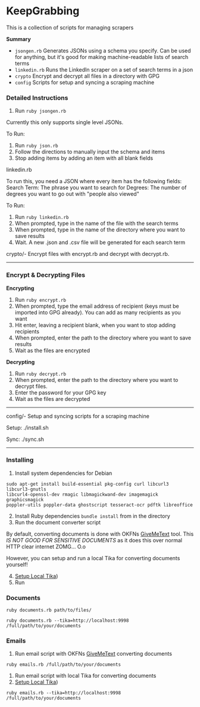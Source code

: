 KeepGrabbing
============

This is a collection of scripts for managing scrapers

**Summary**

- `jsongen.rb` Generates JSONs using a schema you specify. Can be used for 
anything, but it's good for making machine-readable lists of search terms
- `linkedin.rb` Runs the LinkedIn scraper on a set of search terms in a json
- `crypto` Encrypt and decrypt all files in a directory with GPG
- `config` Scripts for setup and syncing a scraping machine

### Detailed Instructions

1. Run `ruby jsongen.rb`

Currently this only supports single level JSONs.

To Run:

1. Run `ruby json.rb`
2. Follow the directions to manually input the schema and items
3. Stop adding items by adding an item with all blank fields

linkedin.rb

To run this, you need a JSON where every item has the following fields:
Search Term: The phrase you want to search for
Degrees: The number of degrees you want to go out with "people also viewed"

To Run:

1. Run `ruby linkedin.rb`
2. When prompted, type in the name of the file with the search terms
3. When prompted, type in the name of the directory where you want to save
results
4. Wait. A new .json and .csv file will be generated for each search term


crypto/-
Encrypt files with encrypt.rb and decrypt with decrypt.rb.

---

### Encrypt & Decrypting Files

**Encrypting**

1. Run `ruby encrypt.rb`
2. When prompted, type the email address of recipient (keys must be imported
into GPG already). You can add as many recipients as you want
3. Hit enter, leaving a recipient blank, when you want to stop adding
recipients
4. When prompted, enter the path to the directory where you want to save
results
5. Wait as the files are encrypted

**Decrypting**

1. Run `ruby decrypt.rb`
2. When prompted, enter the path to the directory where you want to decrypt
files.
3. Enter the password for your GPG key
4. Wait as the files are decrypted

---


config/-
Setup and syncing scripts for a scraping machine

Setup:
./install.sh

Sync:
./sync.sh

---


### Installing

1. Install system dependencies for Debian

```
sudo apt-get install build-essential pkg-config curl libcurl3 libcurl3-gnutls 
libcurl4-openssl-dev rmagic libmagickwand-dev imagemagick graphicsmagick 
poppler-utils poppler-data ghostscript tesseract-ocr pdftk libreoffice
```

2. Install Ruby dependencies `bundle install` from in the directory
3. Run the document converter script

By default, converting documents is done with OKFNs [GiveMeText](http://givemetext.okfnlabs.org) 
tool. This *IS NOT GOOD FOR SENSITIVE DOCUMENTS* as it does this over normal
HTTP clear internet ZOMG... O.o

However, you can setup and run a local Tika for converting documents yourself!

4. [Setup Local Tika](https://github.com/TransparencyToolkit/Harvester#install-tika--tesseract-optional))
5. Run 

### Documents

```
ruby documents.rb path/to/files/
```

```
ruby documents.rb --tika=http://localhost:9998 /full/path/to/your/documents
```

### Emails

1. Run email script with OKFNs [GiveMeText](http://givemetext.okfnlabs.org) 
converting documents

```
ruby emails.rb /full/path/to/your/documents
```

1. Run email script with local Tika for converting documents
2. [Setup Local Tika](https://github.com/TransparencyToolkit/Harvester#install-tika--tesseract-optional))

```
ruby emails.rb --tika=http://localhost:9998 /full/path/to/your/documents
```

